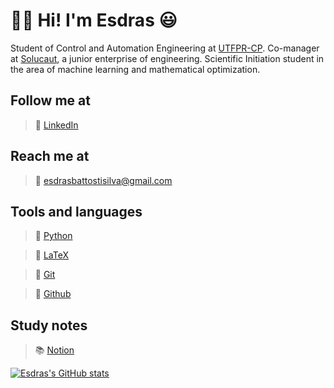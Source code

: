 # 👋🏼 Hi! I'm Esdras 😃


Student of Control and Automation Engineering at [UTFPR-CP](https://utfpr.edu.br).
Co-manager at [Solucaut](https://solucaut.com.br), a junior enterprise of engineering.
Scientific Initiation student in the area of machine learning and mathematical optimization.


## Follow me at

> 🔹 [LinkedIn](https://br.linkedin.com/in/esdrasbattosti)

## Reach me at

> 📩 <esdrasbattostisilva@gmail.com>

## Tools and languages

> **🐍** [Python](https://www.python.org/)

> **📄** [LaTeX](https://www.latex-project.org/)

> **📂** [Git](https://git-scm.com)

> **🐙** [Github](https://github.com)

## Study notes

> 📚 [Notion](https://esdrasbattosti.notion.site "My personal site")


[![Esdras's GitHub stats](https://github-readme-stats.vercel.app/api?username=ximiraxelo&hide=contribs,issues&count_private=true&show_icons=true&theme=dracula)](https://github.com/anuraghazra/github-readme-stats)

